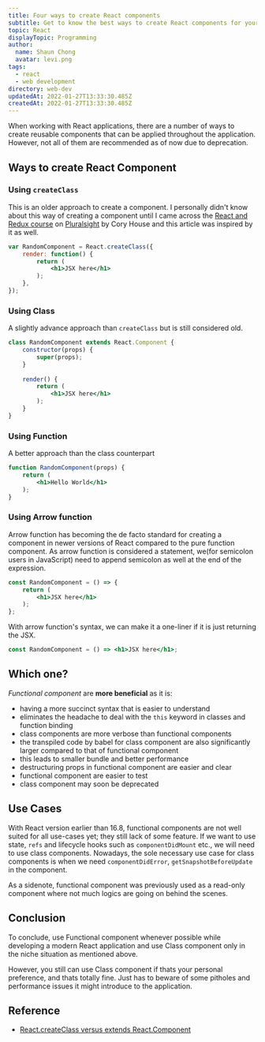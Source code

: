 ```yaml
---
title: Four ways to create React components
subtitle: Get to know the best ways to create React components for your project
topic: React
displayTopic: Programming
author:
  name: Shaun Chong
  avatar: levi.png
tags:
  - react
  - web development
directory: web-dev
updatedAt: 2022-01-27T13:33:30.485Z
createdAt: 2022-01-27T13:33:30.485Z
---
```


When working with React applications, there are a number of ways to create reusable components that can be applied throughout the application. However, not all of them are recommended as of now due to deprecation.

## Ways to create React Component
### Using `createClass`

This is an older approach to create a component. I personally didn't know about this way of creating a component until I came across the [React and Redux course](https://app.pluralsight.com/library/courses/react-redux-react-router-es6/table-of-contents) on [Pluralsight](https://www.pluralsight.com/) by Cory House and this article was inspired by it as well. 

```jsx
var RandomComponent = React.createClass({
	render: function() {
		return (
			<h1>JSX here</h1>
		);
	},
});
```

### Using Class

A slightly advance approach than `createClass` but is still considered old. 

```jsx
class RandomComponent extends React.Component {
	constructor(props) {
		super(props);
	}
	
	render() {
		return (
			<h1>JSX here</h1>
		);
	}
}
```

### Using Function

A better approach than the class counterpart

```jsx
function RandomComponent(props) {
	return (
		<h1>Hello World</h1>
	);
}
```

### Using Arrow function

Arrow function has becoming the de facto standard for creating a component in newer versions of React compared to the pure function component. As arrow function is considered a statement, we(for semicolon users in JavaScript) need to append semicolon as well at the end of the expression.

```jsx
const RandomComponent = () => {
	return (
		<h1>JSX here</h1>
	);
};
```

With arrow function's syntax, we can make it a one-liner if it is just returning the JSX.

```jsx
const RandomComponent = () => <h1>JSX here</h1>;
```

## Which one?

_Functional component_ are **more beneficial** as it is:
- having a more succinct syntax that is easier to understand
- eliminates the headache to deal with the `this` keyword in classes and function binding
- class components are more verbose than functional components
- the transpiled code by babel for class component are also significantly larger compared to that of functional component
- this leads to smaller bundle and better performance
- destructuring props in functional component are easier and clear
- functional component are easier to test
- class component may soon be deprecated

## Use Cases

With React version earlier than 16.8, functional components are not well suited for all use-cases yet; they still lack of some feature. If we want to use state, `refs` and lifecycle hooks such as `componentDidMount` etc., we will need to use class components. Nowadays, the sole necessary use case for class components is when we need `componentDidError`, `getSnapshotBeforeUpdate` in the component.

As a sidenote, functional component was previously used as a read-only component where not much logics are going on behind the scenes. 

## Conclusion

To conclude, use Functional component whenever possible while developing a modern React application and use Class component only in the niche situation as mentioned above.

However, you still can use Class component if thats your personal preference, and thats totally fine. Just has to beware of some pitholes and performance issues it might introduce to the application. 

## Reference

- [React.createClass versus extends React.Component](https://ultimatecourses.com/blog/react-create-class-versus-component)